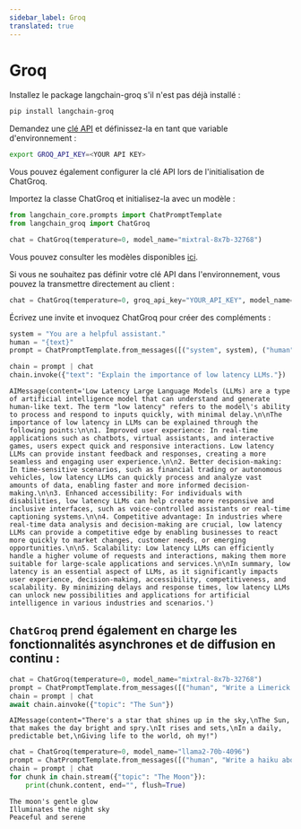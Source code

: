 ```yaml
---
sidebar_label: Groq
translated: true
---
```


# Groq

Installez le package langchain-groq s'il n'est pas déjà installé :

```bash
pip install langchain-groq
```

Demandez une [clé API](https://wow.groq.com) et définissez-la en tant que variable d'environnement :

```bash
export GROQ_API_KEY=<YOUR API KEY>
```

Vous pouvez également configurer la clé API lors de l'initialisation de ChatGroq.

Importez la classe ChatGroq et initialisez-la avec un modèle :

```python
from langchain_core.prompts import ChatPromptTemplate
from langchain_groq import ChatGroq
```

```python
chat = ChatGroq(temperature=0, model_name="mixtral-8x7b-32768")
```

Vous pouvez consulter les modèles disponibles [ici](https://console.groq.com/docs/models).

Si vous ne souhaitez pas définir votre clé API dans l'environnement, vous pouvez la transmettre directement au client :

```python
chat = ChatGroq(temperature=0, groq_api_key="YOUR_API_KEY", model_name="mixtral-8x7b-32768")

```

Écrivez une invite et invoquez ChatGroq pour créer des compléments :

```python
system = "You are a helpful assistant."
human = "{text}"
prompt = ChatPromptTemplate.from_messages([("system", system), ("human", human)])

chain = prompt | chat
chain.invoke({"text": "Explain the importance of low latency LLMs."})
```

```output
AIMessage(content='Low Latency Large Language Models (LLMs) are a type of artificial intelligence model that can understand and generate human-like text. The term "low latency" refers to the model\'s ability to process and respond to inputs quickly, with minimal delay.\n\nThe importance of low latency in LLMs can be explained through the following points:\n\n1. Improved user experience: In real-time applications such as chatbots, virtual assistants, and interactive games, users expect quick and responsive interactions. Low latency LLMs can provide instant feedback and responses, creating a more seamless and engaging user experience.\n\n2. Better decision-making: In time-sensitive scenarios, such as financial trading or autonomous vehicles, low latency LLMs can quickly process and analyze vast amounts of data, enabling faster and more informed decision-making.\n\n3. Enhanced accessibility: For individuals with disabilities, low latency LLMs can help create more responsive and inclusive interfaces, such as voice-controlled assistants or real-time captioning systems.\n\n4. Competitive advantage: In industries where real-time data analysis and decision-making are crucial, low latency LLMs can provide a competitive edge by enabling businesses to react more quickly to market changes, customer needs, or emerging opportunities.\n\n5. Scalability: Low latency LLMs can efficiently handle a higher volume of requests and interactions, making them more suitable for large-scale applications and services.\n\nIn summary, low latency is an essential aspect of LLMs, as it significantly impacts user experience, decision-making, accessibility, competitiveness, and scalability. By minimizing delays and response times, low latency LLMs can unlock new possibilities and applications for artificial intelligence in various industries and scenarios.')
```

## `ChatGroq` prend également en charge les fonctionnalités asynchrones et de diffusion en continu :

```python
chat = ChatGroq(temperature=0, model_name="mixtral-8x7b-32768")
prompt = ChatPromptTemplate.from_messages([("human", "Write a Limerick about {topic}")])
chain = prompt | chat
await chain.ainvoke({"topic": "The Sun"})
```

```output
AIMessage(content="There's a star that shines up in the sky,\nThe Sun, that makes the day bright and spry.\nIt rises and sets,\nIn a daily, predictable bet,\nGiving life to the world, oh my!")
```

```python
chat = ChatGroq(temperature=0, model_name="llama2-70b-4096")
prompt = ChatPromptTemplate.from_messages([("human", "Write a haiku about {topic}")])
chain = prompt | chat
for chunk in chain.stream({"topic": "The Moon"}):
    print(chunk.content, end="", flush=True)
```

```output
The moon's gentle glow
Illuminates the night sky
Peaceful and serene
```
